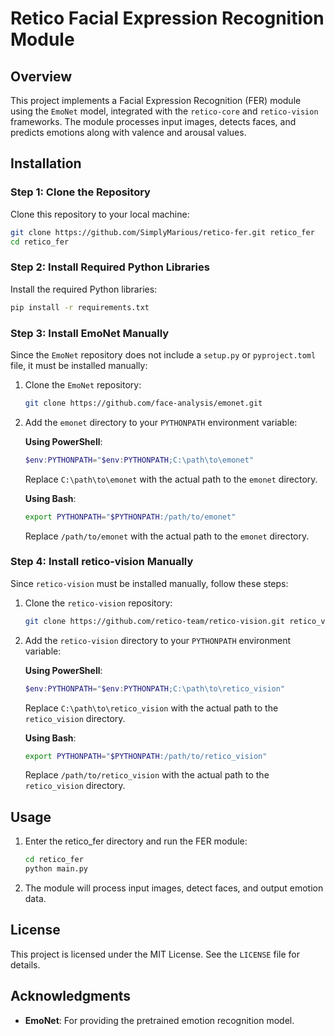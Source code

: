 # Retico Facial Expression Recognition Module

## Overview
This project implements a Facial Expression Recognition (FER) module using the `EmoNet` model, integrated with the `retico-core` and `retico-vision` frameworks. The module processes input images, detects faces, and predicts emotions along with valence and arousal values.

## Installation

### Step 1: Clone the Repository
Clone this repository to your local machine:
```bash
git clone https://github.com/SimplyMarious/retico-fer.git retico_fer
cd retico_fer
```

### Step 2: Install Required Python Libraries
Install the required Python libraries:
```bash
pip install -r requirements.txt
```

### Step 3: Install EmoNet Manually
Since the `EmoNet` repository does not include a `setup.py` or `pyproject.toml` file, it must be installed manually:
1. Clone the `EmoNet` repository:
   ```bash
   git clone https://github.com/face-analysis/emonet.git
   ```

2. Add the `emonet` directory to your `PYTHONPATH` environment variable:

   **Using PowerShell**:
   ```powershell
   $env:PYTHONPATH="$env:PYTHONPATH;C:\path\to\emonet"
   ```
   Replace `C:\path\to\emonet` with the actual path to the `emonet` directory.

   **Using Bash**:
   ```bash
   export PYTHONPATH="$PYTHONPATH:/path/to/emonet"
   ```
   Replace `/path/to/emonet` with the actual path to the `emonet` directory.

### Step 4: Install retico-vision Manually
Since `retico-vision` must be installed manually, follow these steps:
1. Clone the `retico-vision` repository:
   ```bash
   git clone https://github.com/retico-team/retico-vision.git retico_vision
   ```
2. Add the `retico-vision` directory to your `PYTHONPATH` environment variable:

   **Using PowerShell**:
   ```powershell
   $env:PYTHONPATH="$env:PYTHONPATH;C:\path\to\retico_vision"
   ```
   Replace `C:\path\to\retico_vision` with the actual path to the `retico_vision` directory.

   **Using Bash**:
   ```bash
   export PYTHONPATH="$PYTHONPATH:/path/to/retico_vision"
   ```
   Replace `/path/to/retico_vision` with the actual path to the `retico_vision` directory.

## Usage
1. Enter the retico_fer directory and run the FER module:
   ```bash
   cd retico_fer
   python main.py
   ```

2. The module will process input images, detect faces, and output emotion data.

## License
This project is licensed under the MIT License. See the `LICENSE` file for details.

## Acknowledgments
- **EmoNet**: For providing the pretrained emotion recognition model.
``` 